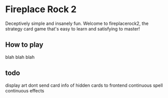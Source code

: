 # Fireplace Rock 2
Deceptively simple and insanely fun. Welcome to fireplacerock2, the strategy card game that's easy to learn and satisfying to master!

## How to play

blah blah blah


## todo

display art
dont send card info of hidden cards to frontend
continuous spell
continuous effects

